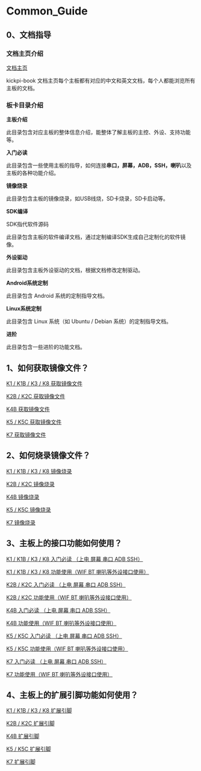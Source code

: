 # Common_Guide



## 0、文档指导

### 文档主页介绍

[文档主页](../../README.md)

kickpi-book 文档主页每个主板都有对应的中文和英文文档，每个人都能浏览所有主板的文档。



### 板卡目录介绍

**主板介绍**

此目录包含对应主板的整体信息介绍，能整体了解主板的主控、外设、支持功能等。

**入门必读**

此目录包含一些使用主板的指导，如何连接**串口，屏幕，ADB，SSH，喇叭**以及主板的各种功能介绍。

**镜像烧录**

此目录包含主板的镜像烧录，如USB线烧，SD卡烧录，SD卡启动等。

**SDK编译**

SDK指代软件源码

此目录包含主板的软件编译文档，通过定制编译SDK生成自己定制化的软件镜像。

**外设驱动**

此目录包含主板外设驱动的文档，根据文档修改定制驱动。

**Android系统定制**

此目录包含 Android 系统的定制指导文档。

**Linux系统定制**

此目录包含 Linux 系统（如 Ubuntu / Debian 系统）的定制指导文档。

**进阶**

此目录包含一些进阶的功能文档。



## 1、如何获取镜像文件？

[K1 / K1B / K3 / K8 获取镜像文件](../../rk356x-rk3588/zh/03-镜像烧录/01-获取镜像文件.md)

[K2B / K2C 获取镜像文件](../../h618/zh/03-镜像烧录/01-获取镜像文件.md)

[K4B 获取镜像文件](../../t113-s3/zh/03-镜像烧录/01-获取镜像文件.md)

[K5 / K5C 获取镜像文件](../../a133/zh/03-镜像烧录/01-获取镜像文件.md)

[K7 获取镜像文件](../../rk3576/zh/03-镜像烧录/01-获取镜像文件.md)



## 2、如何烧录镜像文件？

[K1 / K1B / K3 / K8 镜像烧录](../../rk356x-rk3588/zh/03-镜像烧录/)

[K2B / K2C 镜像烧录](../../h618/zh/03-镜像烧录/)

[K4B 镜像烧录](../../t113-s3/zh/03-镜像烧录/)

[K5 / K5C 镜像烧录](../../a133/zh/03-镜像烧录/)

[K7 镜像烧录](../../rk3576/zh/03-镜像烧录/)



## 3、主板上的接口功能如何使用？

[K1 / K1B / K3 / K8 入门必读 （上电 屏幕 串口 ADB SSH）](../../rk356x-rk3588/zh/02-入门必读/)

[K1 / K1B / K3 / K8 功能使用（WIF BT 喇叭等外设接口使用）](../../rk356x-rk3588/zh/02-入门必读/03-功能测试.md)

[K2B / K2C 入门必读 （上电 屏幕 串口 ADB SSH）](../../h618/zh/02-入门必读/02-快速使用.md)

[K2B / K2C 功能使用（WIF BT 喇叭等外设接口使用）](../../h618/zh/02-入门必读/03-功能测试.md)

[K4B 入门必读 （上电 屏幕 串口 ADB SSH）](../../t113-s3/zh/02-入门必读/02-快速使用.md)

[K4B 功能使用（WIF BT 喇叭等外设接口使用）](../../t113-s3/zh/02-入门必读/03-功能测试.md)

[K5 / K5C 入门必读 （上电 屏幕 串口 ADB SSH）](../../a133/zh/02-入门必读/02-快速使用.md)

[K5 / K5C 功能使用（WIF BT 喇叭等外设接口使用） ](../../a133/zh/02-入门必读/03-功能测试.md)

[K7 入门必读 （上电 屏幕 串口 ADB SSH）](../../rk3576/zh/02-入门必读/02-快速使用.md)

[K7 功能使用（WIF BT 喇叭等外设接口使用）](../../rk3576/zh/02-入门必读/03-功能测试.md)



## 4、主板上的扩展引脚功能如何使用？

[K1 / K1B / K3 / K8 扩展引脚](../../rk356x-rk3588/zh/02-入门必读/04-扩展引脚.md)

[K2B / K2C 扩展引脚](../../h618/zh/03-镜像烧录/)

[K4B 扩展引脚](../../t113-s3/zh/03-镜像烧录/)

[K5 / K5C 扩展引脚](../../a133/zh/03-镜像烧录/)

[K7 扩展引脚](../../rk3576/zh/03-镜像烧录/)

